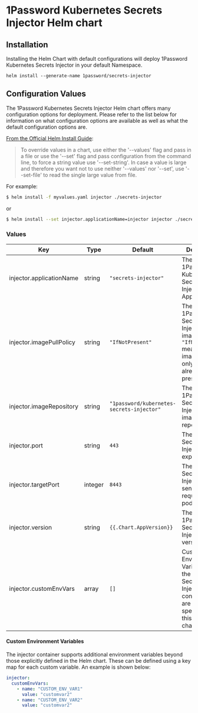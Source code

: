 # 1Password Kubernetes Secrets Injector Helm chart

## Installation

Installing the Helm Chart with default configurations will deploy 1Password Kubernetes Secrets Injector in your default Namespace.

```
helm install --generate-name 1password/secrets-injector
```

## Configuration Values

The 1Password Kubernetes Secrets Injector Helm chart offers many configuration options for deployment. Please refer to the list below for information on what configuration options are available as well as what the default configuration options are.

[From the Official Helm Install Guide](https://helm.sh/docs/helm/helm_install/#helm-install):

> To override values in a chart, use either the '--values' flag and pass in a file or use the '--set' flag and pass configuration from the command line, to force a string value use '--set-string'. In case a value is large and therefore you want not to use neither '--values' nor '--set', use '--set-file' to read the single large value from file.

For example:

```bash
$ helm install -f myvalues.yaml injector ./secrets-injector
```

or

```bash
$ helm install --set injector.applicationName=injector injector ./secrets-injector
```

### Values

| Key                      | Type    | Default                                   | Description                                                                                                                               |
| ------------------------ | ------- | ----------------------------------------- | ----------------------------------------------------------------------------------------------------------------------------------------- |
| injector.applicationName | string  | `"secrets-injector"`                      | The name of 1Password Kubernetes Secrets Injector Application                                                                             |
| injector.imagePullPolicy | string  | `"IfNotPresent"`                          | The 1Password Secrets Injector docker image policy. `"IfNotPresent"` means the image is pulled only if it is not already present locally. |
| injector.imageRepository | string  | `"1password/kubernetes-secrets-injector"` | The 1Password Secrets Injector docker image repository                                                                                    |
| injector.port            | string  | `443`                                     | The port the Secrets Injector exposes                                                                                                     |
| injector.targetPort      | integer | `8443`                                    | The port the Secrets Injector API sends requests to the pod                                                                               |
| injector.version         | string  | `{{.Chart.AppVersion}}`                   | The 1Password Secrets Injector version to pull.                                                                                           |
| injector.customEnvVars   | array   | `[]`                                      | Custom Environment Variables for the 1Password Secrets Injector container that are not specified in this helm chart.                      |

#### Custom Environment Variables

The injector container supports additional environment variables beyond those explicitly defined in the Helm chart. These can be defined using a key map for each custom variable. An example is shown below:

```yaml
injector:
  customEnvVars:
    - name: "CUSTOM_ENV_VAR1"
      value: "customvar2"
    - name: "CUSTOM_ENV_VAR2"
      value: "customvar2"
```
